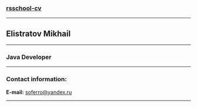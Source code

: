 ###  [rsschool-cv](https://github.com/soferro/rsschool-cv/cv.md "https://github.com/soferro/rsschool-cv/cv.md")   
***
##  Elistratov Mikhail ##
***
###  Java Developer ###
___
### Contact information:  
**E-mail:** soferro@yandex.ru
***



